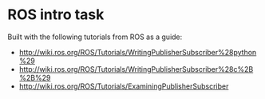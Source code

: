 # ROS intro task

Built with the following tutorials from ROS as a guide:

- http://wiki.ros.org/ROS/Tutorials/WritingPublisherSubscriber%28python%29
- http://wiki.ros.org/ROS/Tutorials/WritingPublisherSubscriber%28c%2B%2B%29
- http://wiki.ros.org/ROS/Tutorials/ExaminingPublisherSubscriber
